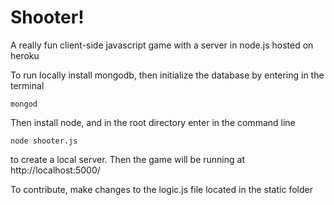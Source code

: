 # Shooter!
A really fun client-side javascript game with a server in node.js hosted on heroku

To run locally install mongodb, then initialize the database by entering in the terminal
```
mongod
```

Then install node, and in the root directory enter in the command line
```
node shooter.js
```
to create a local server.  Then the game will be running at http://localhost:5000/

To contribute, make changes to the logic.js file located in the static folder
